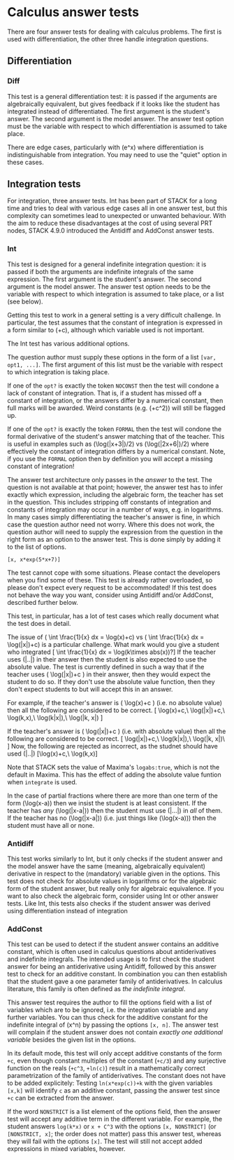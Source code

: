 # Calculus answer tests

There are four answer tests for dealing with calculus problems. The first is used with differentiation, the other three handle integration questions.

## Differentiation ##

### Diff ###

This test is a general differentiation test: it is passed if the arguments are algebraically equivalent, but gives feedback if it looks like the student has integrated instead of differentiated. The first argument is the student's answer. The second argument is the model answer. The answer test option must be the variable with respect to which differentiation is assumed to take place.

There are edge cases, particularly with \(e^x\) where differentiation is indistinguishable from integration.  You may need to use the "quiet" option in these cases.

## Integration tests ##

For integration, three answer tests.
Int has been part of STACK for a long time and tries to deal with various edge cases all in one answer test, but this complexity can sometimes lead to unexpected or unwanted behaviour.
With the aim to reduce these disadvantages at the cost of using several PRT nodes, STACK 4.9.0 introduced the Antidiff and AddConst answer tests.

### Int ###

This test is designed for a general indefinite integration question: it is passed if both the arguments are indefinite integrals of the same expression. The first argument is the student's answer.
The second argument is the model answer. The answer test option needs to be the variable with respect to which integration is assumed to take place, or a list (see below).

Getting this test to work in a general setting is a very difficult challenge.
In particular, the test assumes that the constant of integration is expressed in a form similar to \(+c\), although which variable used is not important.

The Int test has various additional options.

The question author must supply these options in the form of a list `[var, opt1, ...]`.  The first argument of this list must be the variable with respect to which integration is taking place.

If one of the `opt?` is exactly the token `NOCONST` then the test will condone a lack of constant of integration.  That is, if a student has missed off a constant of integration, or the answers differ by a numerical constant, then full marks will be awarded.  Weird constants (e.g. \(+c^2\)) will still be flagged up.

If one of the `opt?` is exactly the token `FORMAL` then the test will condone the formal derivative of the student's answer matching that of the teacher.  This is useful in examples such as \(\log(|x+3|)/2\) vs \(\log(|2x+6|)/2\) where effectively the constant of integration differs by a numerical constant.  Note, if you use the `FORMAL` option then by definition you will accept a missing constant of integration!

The answer test architecture only passes in the *answer* to the test.  The question is not available at that point; however, the answer test has to infer exactly which expression, including the algebraic form, the teacher has set in the question. This includes stripping off constants of integration and constants of integration may occur in a number of ways, e.g. in logarithms.
In many cases simply differentiating the teacher's answer is fine, in which case the question author need not worry.  Where this does not work, the question author will need to supply the expression from the question in the right form as an option to the answer test.  This is done simply by adding it to the list of options.

    [x, x*exp(5*x+7)]

The test cannot cope with some situations.  Please contact the developers when you find some of these.  This test is already rather overloaded, so please don't expect every request to be accommodated! If this test does not behave the way you want, consider using Antidiff and/or AddConst, described further below.

This test, in particular, has a lot of test cases which really document what the test does in detail.

The issue of \( \int \frac{1}{x} dx = \log(x)+c\) vs  \( \int \frac{1}{x} dx = \log(|x|)+c\) is a particular challenge. What mark would you give a student who integrated
\[ \int \frac{1}{x} dx = \log(k\times abs(x))?\]
If the teacher uses \(|..|\) in their answer then the student is also expected to use the absolute value.  The test is currently defined in such a way that if the teacher uses \( \log(|x|)+c \) in their answer, then they would expect the student to do so.  If they don't use the absolute value function, then they don't expect students to but will accept this in an  answer.

For example, if the teacher's answer is \( \log(x)+c \) (i.e. no absolute value) then all the following are considered to be correct.
\[ \log(x)+c,\ \log(|x|)+c,\ \log(k\,x),\ \log(k|x|),\ \log(|k, x|) \]

If the teacher's answer is \( \log(|x|)+c \) (i.e. with absolute value) then all the following are considered to be correct.
\[ \log(|x|)+c,\ \log(k|x|),\ \log(|k, x|)\ \]
Now, the following are rejected as incorrect, as the studnet should have used \(|..|\)
\[\log(x)+c,\ \log(k\,x)\]

Note that STACK sets the value of Maxima's `logabs:true`, which is not the default in Maxima.  This has the effect of adding the absolute value funtion when `integrate` is used.

In the case of partial  fractions where there are more than one term of the form \(\log(x-a)\) then
we insist the student is at least consistent.  If the teacher has *any*  \(\log(|x-a|)\) then the student must use \(|...|\) in *all* of them.  If the teacher has no \(\log(|x-a|)\) (i.e. just things like \(\log(x-a)\)) then the
student must have all or none. 

### Antidiff ###

This test works similarly to Int, but it only checks if the student answer and the model answer have the same (meaning, algebraically equivalent) derivative in respect to the (mandatory) variable given in the options.
This test does not check for absolute values in logarithms or for the algebraic form of the student answer, but really only for algebraic equivalence.
If you want to also check the algebraic form, consider using Int or other answer tests.
Like Int, this tests also checks if the student answer was derived using differentiation instead of integration

### AddConst ###

This test can be used to detect if the student answer contains an additive constant, which is often used in calculus questions about antiderivatives and indefinite integrals.
The intended usage is to first check the student answer for being an antiderivative using Antidiff, followed by this answer test to check for an additive constant.
In combination you can then establish that the student gave a one parameter family of antiderivatives.
In calculus literature, this family is often defined as *the indefinite integral*.

This answer test requires the author to fill the options field with a list of variables which are to be ignored, i.e. the integration variable and any further variables.
You can thus check for the additive constant for the indefinite integral of \(x^n\) by passing the options `[x, n]`.
The answer test will complain if the student answer does not contain *exactly one additional variable* besides the given list in the options.

In its default mode, this test will only accept additive constants of the form `+c`, even though constant multiples of the constant (`+c/3`) and any surjective function on the reals (`+c^3`, `+ln(c)`) result in a mathematically correct parametrization of the family of antiderivatives.
The constant does not have to be added explicitely:
Testing `ln(x*exp(c))+k` with the given variables `[x,k]` will identify `c` as an additive constant, passing the answer test since `+c` can be extracted from the answer.

If the word `NONSTRICT` is a list element of the options field, then the answer test will accept any additive term in the different variable.
For example, the student answers `log(k*x)` or `x + C^3` with the options `[x, NONSTRICT]` (or `[NONSTRICT, x]`; the order does not matter) pass this answer test, whereas they will fail with the options `[x]`.
The test will still not accept added expressions in mixed variables, however.

